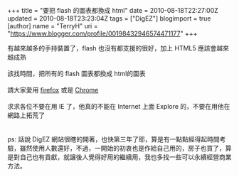 +++
title = "要把 flash 的圖表都換成 html"
date = 2010-08-18T22:27:00Z
updated = 2010-08-18T23:23:04Z
tags = ["DigEZ"]
blogimport = true 
[author]
	name = "TerryH"
	uri = "https://www.blogger.com/profile/00198432946574471177"
+++

有越來越多的手持裝置了，flash 也沒有都支援的很好，加上 HTML5 應該會越來越成熟<br /><br />該找時間，把所有的 flash 圖表都換成 html的圖表<br /><br />請大家愛用 <a href="http://moztw.org/">firefox</a> 或是 <a href="http://www.google.com/chrome">Chrome</a><br /><br />求求各位不要在用 IE 了，他真的不能在 Internet 上面 Explore 的，不要在用他在網路上拓荒了<br /><br /><br />ps: 話說 DigEZ 網站很瞎的開著，也快第三年了耶，算是有一點點經得起時間考驗，雖然使用人數還好，不過，一開始的初衷也是作給自己用的，房子也買了，算是對自己也有貢獻，就讓後人覺得好用的繼續用，我也多找一些可以永續經營商業方法。

